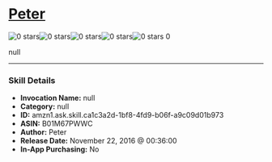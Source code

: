 # [Peter](http://alexa.amazon.com/#skills/amzn1.ask.skill.ca1c3a2d-1bf8-4fd9-b06f-a9c09d01b973)
![0 stars](../../images/ic_star_border_black_18dp_1x.png)![0 stars](../../images/ic_star_border_black_18dp_1x.png)![0 stars](../../images/ic_star_border_black_18dp_1x.png)![0 stars](../../images/ic_star_border_black_18dp_1x.png)![0 stars](../../images/ic_star_border_black_18dp_1x.png) 0

null

***

### Skill Details

* **Invocation Name:** null
* **Category:** null
* **ID:** amzn1.ask.skill.ca1c3a2d-1bf8-4fd9-b06f-a9c09d01b973
* **ASIN:** B01M67PWWC
* **Author:** Peter
* **Release Date:** November 22, 2016 @ 00:36:00
* **In-App Purchasing:** No
